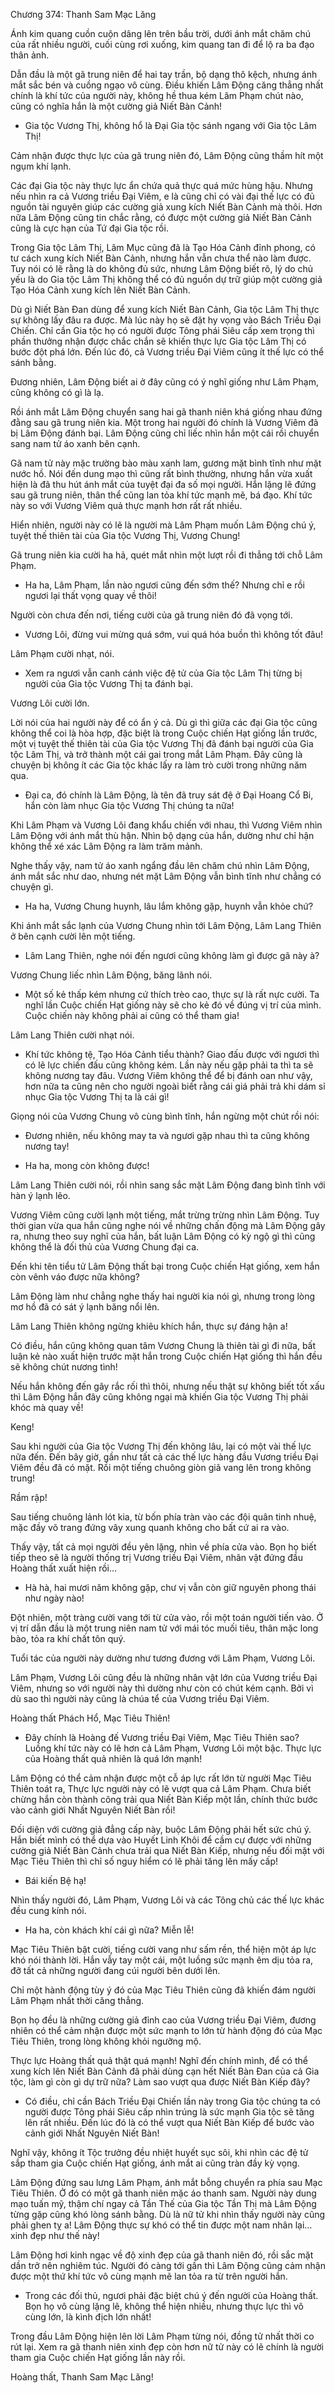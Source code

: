 




Chương 374: Thanh Sam Mạc Lăng


Ánh kim quang cuồn cuộn dâng lên trên bầu trời, dưới ánh mắt chăm chú của rất nhiều người, cuối cùng rơi xuống, kim quang tan đi để lộ ra ba đạo thân ảnh.

Dẫn đầu là một gã trung niên để hai tay trần, bộ dạng thô kệch, nhưng ánh mắt sắc bén và cuồng ngạo vô cùng. Điều khiến Lâm Động căng thẳng nhất chính là khí tức của người này, không hề thua kém Lâm Phạm chút nào, cũng có nghĩa hắn là một cường giả Niết Bàn Cảnh!

- Gia tộc Vương Thị, không hổ là Đại Gia tộc sánh ngang với Gia tộc Lâm Thị!

Cảm nhận được thực lực của gã trung niên đó, Lâm Động cũng thầm hít một ngụm khí lạnh.

Các đại Gia tộc này thực lực ẩn chứa quả thực quá mức hùng hậu. Nhưng nếu nhìn ra cả Vương triều Đại Viêm, e là cũng chỉ có vài đại thế lực có đủ nguồn tài nguyên giúp các cường giả xung kích Niết Bàn Cảnh mà thôi. Hơn nữa Lâm Động cũng tin chắc rằng, có được một cường giả Niết Bàn Cảnh cũng là cực hạn của Tứ đại Gia tộc rồi.

Trong Gia tộc Lâm Thị, Lâm Mục cũng đã là Tạo Hóa Cảnh đỉnh phong, có tư cách xung kích Niết Bàn Cảnh, nhưng hắn vẫn chưa thể nào làm được. Tuy nói có lẽ rằng là do không đủ sức, nhưng Lâm Động biết rõ, lý do chủ yếu là do Gia tộc Lâm Thị không thể có đủ nguồn dự trữ giúp một cường giả Tạo Hóa Cảnh xung kích lên Niết Bàn Cảnh.

Dù gì Niết Bàn Đan dùng để xung kích Niết Bàn Cảnh, Gia tộc Lâm Thị thực sự không lấy đâu ra được. Mà lúc này họ sẽ đặt hy vọng vào Bách Triều Đại Chiến. Chỉ cần Gia tộc họ có người được Tông phái Siêu cấp xem trọng thì phần thưởng nhận được chắc chắn sẽ khiến thực lực Gia tộc Lâm Thị có bước đột phá lớn. Đến lúc đó, cả Vương triều Đại Viêm cũng ít thế lực có thể sánh bằng.

Đương nhiên, Lâm Động biết ai ở đây cũng có ý nghĩ giống như Lâm Phạm, cũng không có gì là lạ.

Rồi ánh mắt Lâm Động chuyển sang hai gã thanh niên khá giống nhau đứng đằng sau gã trung niên kia. Một trong hai người đó chính là Vương Viêm đã bị Lâm Động đánh bại. Lâm Động cũng chỉ liếc nhìn hắn một cái rồi chuyển sang nam tử áo xanh bên cạnh.

Gã nam tử này mặc trường bào màu xanh lam, gương mặt bình tĩnh như mặt nước hồ. Nói đến dung mạo thì cũng rất bình thường, nhưng hắn vừa xuất hiện là đã thu hút ánh mắt của tuyệt đại đa số mọi người. Hắn lặng lẽ đứng sau gã trung niên, thân thể cũng lan tỏa khí tức mạnh mẽ, bá đạo. Khí tức này so với Vương Viêm quả thực mạnh hơn rất rất nhiều.

Hiển nhiên, người này có lẽ là người mà Lâm Phạm muốn Lâm Động chú ý, tuyệt thế thiên tài của Gia tộc Vương Thị, Vương Chung!

Gã trung niên kia cười ha hả, quét mắt nhìn một lượt rồi đi thẳng tới chỗ Lâm Phạm.

- Ha ha, Lâm Phạm, lần nào ngươi cũng đến sớm thế? Nhưng chỉ e rồi ngươi lại thất vọng quay về thôi!

Người còn chưa đến nơi, tiếng cười của gã trung niên đó đã vọng tới.

- Vương Lôi, đừng vui mừng quá sớm, vui quá hóa buồn thì không tốt đâu!

Lâm Phạm cười nhạt, nói.

- Xem ra ngươi vẫn canh cánh việc đệ tử của Gia tộc Lâm Thị từng bị người của Gia tộc Vương Thị ta đánh bại.

Vương Lôi cười lớn.

Lời nói của hai người này để có ẩn ý cả. Dù gì thì giữa các đại Gia tộc cũng không thể coi là hòa hợp, đặc biệt là trong Cuộc chiến Hạt giống lần trước, một vị tuyệt thế thiên tài của Gia tộc Vương Thị đã đánh bại người của Gia tộc Lâm Thị, và trở thành một cái gai trong mắt Lâm Phạm. Đây cũng là chuyện bị không ít các Gia tộc khác lấy ra làm trò cười trong những năm qua.

- Đại ca, đó chính là Lâm Động, là tên đã truy sát đệ ở Đại Hoang Cổ Bi, hắn còn làm nhục Gia tộc Vương Thị chúng ta nữa!

Khi Lâm Phạm và Vương Lôi đang khẩu chiến với nhau, thì Vương Viêm nhìn Lâm Động với ánh mắt thù hận. Nhìn bộ dạng của hắn, dường như chỉ hận không thể xé xác Lâm Động ra làm trăm mảnh.

Nghe thấy vậy, nam tử áo xanh ngẩng đầu lên chăm chú nhìn Lâm Động, ánh mắt sắc như dao, nhưng nét mặt Lâm Động vẫn bình tĩnh như chẳng có chuyện gì.

- Ha ha, Vương Chung huynh, lâu lắm không gặp, huynh vẫn khỏe chứ?

Khi ánh mắt sắc lạnh của Vương Chung nhìn tới Lâm Động, Lâm Lang Thiên ở bên cạnh cười lên một tiếng.

- Lâm Lang Thiên, nghe nói đến ngươi cũng không làm gì được gã này à?

Vương Chung liếc nhìn Lâm Động, băng lãnh nói.

- Một số kẻ thấp kém nhưng cứ thích trèo cao, thực sự là rất nực cười. Ta nghĩ lần Cuộc chiến Hạt giống này sẽ cho kẻ đó về đúng vị trí của mình. Cuộc chiến này không phải ai cũng có thể tham gia!

Lâm Lang Thiên cười nhạt nói.

- Khí tức không tệ, Tạo Hóa Cảnh tiểu thành? Giao đấu được với ngươi thì có lẽ lực chiến đấu cũng không kém. Lần này nếu gặp phải ta thì ta sẽ không nương tay đâu. Vương Viêm không thể để bị đánh oan như vậy, hơn nữa ta cũng nên cho người ngoài biết rằng cái giá phải trả khi dám sỉ nhục Gia tộc Vương Thị ta là cái gì!

Giọng nói của Vương Chung vô cùng bình tĩnh, hắn ngừng một chút rồi nói:

- Đương nhiên, nếu không may ta và ngươi gặp nhau thì ta cũng không nương tay!

- Ha ha, mong còn không được!

Lâm Lang Thiên cười nói, rồi nhìn sang sắc mặt Lâm Động đang bình tĩnh với hàn ý lạnh lẽo.

Vương Viêm cũng cười lạnh một tiếng, mắt trừng trừng nhìn Lâm Động. Tuy thời gian vừa qua hắn cũng nghe nói về những chấn động mà Lâm Động gây ra, nhưng theo suy nghĩ của hắn, bất luận Lâm Động có kỳ ngộ gì thì cũng không thể là đối thủ của Vương Chung đại ca.

Đến khi tên tiểu tử Lâm Động thất bại trong Cuộc chiến Hạt giống, xem hắn còn vênh váo được nữa không?

Lâm Động làm như chẳng nghe thấy hai người kia nói gì, nhưng trong lòng mơ hồ đã có sát ý lạnh băng nổi lên.

Lâm Lang Thiên không ngừng khiêu khích hắn, thực sự đáng hận a!

Có điều, hắn cũng không quan tâm Vương Chung là thiên tài gì đi nữa, bất luận kẻ nào xuất hiện trước mặt hắn trong Cuộc chiến Hạt giống thì hắn đều sẽ không chút nương tình!

Nếu hắn không đến gây rắc rối thì thôi, nhưng nếu thật sự không biết tốt xấu thì Lâm Động hắn đây cũng không ngại mà khiến Gia tộc Vương Thị phải khóc mà quay về!

Keng!

Sau khi người của Gia tộc Vương Thị đến không lâu, lại có một vài thế lực nữa đến. Đến bây giờ, gần như tất cả các thế lực hàng đầu Vương triều Đại Viêm đều đã có mặt. Rồi một tiếng chuông giòn giã vang lên trong không trung!

Rầm rập!

Sau tiếng chuông lảnh lót kia, từ bốn phía tràn vào các đội quân tinh nhuệ, mặc đầy võ trang đứng vây xung quanh không cho bất cứ ai ra vào.

Thấy vậy, tất cả mọi người đều yên lặng, nhìn về phía cửa vào. Bọn họ biết tiếp theo sẽ là người thống trị Vương triều Đại Viêm, nhân vật đứng đầu Hoàng thất xuất hiện rồi…

- Hà hà, hai mươi năm không gặp, chư vị vẫn còn giữ nguyên phong thái như ngày nào!

Đột nhiên, một tràng cười vang tới từ cửa vào, rồi một toán người tiến vào. Ở vị trí dẫn đầu là một trung niên nam tử với mái tóc muối tiêu, thân mặc long bào, tỏa ra khí chất tôn quý.

Tuổi tác của người này dường như tương đương với Lâm Phạm, Vương Lôi.

Lâm Phạm, Vương Lôi cũng đều là những nhân vật lớn của Vương triều Đại Viêm, nhưng so với người này thì dường như còn có chút kém cạnh. Bởi vì dù sao thì người này cũng là chúa tể của Vương triều Đại Viêm.

Hoàng thất Phách Hổ, Mạc Tiêu Thiên!

- Đây chính là Hoàng đế Vương triều Đại Viêm, Mạc Tiêu Thiên sao? Luồng khí tức này có lẽ hơn cả Lâm Phạm, Vương Lôi một bậc. Thực lực của Hoàng thất quả nhiên là quá lớn mạnh!

Lâm Động có thể cảm nhận được một cỗ áp lực rất lớn từ người Mạc Tiêu Thiên toát ra, Thực lực người này có lẽ vượt qua cả Lâm Phạm. Chưa biết chừng hắn còn thành công trải qua Niết Bàn Kiếp một lần, chính thức bước vào cảnh giới Nhất Nguyên Niết Bàn rồi!

Đối diện với cường giả đẳng cấp này, buộc Lâm Động phải hết sức chú ý. Hắn biết mình có thể dựa vào Huyết Linh Khôi để cầm cự được với những cường giả Niết Bàn Cảnh chưa trải qua Niết Bàn Kiếp, nhưng nếu đối mặt với Mạc Tiêu Thiên thì chỉ số nguy hiểm có lẽ phải tăng lên mấy cấp!

- Bái kiến Bệ hạ!

Nhìn thấy người đó, Lâm Phạm, Vương Lôi và các Tông chủ các thế lực khác đều cung kính nói.

- Ha ha, còn khách khí cái gì nữa? Miễn lễ!

Mạc Tiêu Thiên bật cười, tiếng cười vang như sấm rền, thể hiện một áp lực khó nói thành lời. Hắn vẫy tay một cái, một luồng sức mạnh êm dịu tỏa ra, đỡ tất cả những người đang cúi người bên dưới lên.

Chỉ một hành động tùy ý đó của Mạc Tiêu Thiên cũng đã khiến đám người Lâm Phạm nhất thời căng thẳng.

Bọn họ đều là những cường giả đỉnh cao của Vương triều Đại Viêm, đương nhiên có thể cảm nhận được một sức mạnh to lớn từ hành động đó của Mạc Tiêu Thiên, trong lòng không khỏi ngưỡng mộ.

Thực lực Hoàng thất quả thật quá mạnh! Nghĩ đến chính mình, để có thể xung kích lên Niết Bàn Cảnh đã phải dùng cạn hết Niết Bàn Đan của cả Gia tộc, làm gì còn gì dự trữ nữa? Làm sao vượt qua được Niết Bàn Kiếp đây?

- Có điều, chỉ cần Bách Triều Đại Chiến lần này trong Gia tộc chúng ta có người được Tông phái Siêu cấp nhìn trúng là sức mạnh Gia tộc sẽ tăng lên rất nhiều. Đến lúc đó là có thể vượt qua Niết Bàn Kiếp để bước vào cảnh giới Nhất Nguyên Niết Bàn!

Nghĩ vậy, không ít Tộc trưởng đều nhiệt huyết sục sôi, khi nhìn các đệ tử sắp tham gia Cuộc chiến Hạt giống, ánh mắt ai cũng tràn đầy kỳ vọng.

Lâm Động đứng sau lưng Lâm Phạm, ánh mắt bỗng chuyển ra phía sau Mạc Tiêu Thiên. Ở đó có một gã thanh niên mặc áo thanh sam. Người này dung mạo tuấn mỹ, thậm chí ngay cả Tần Thế của Gia tộc Tần Thị mà Lâm Động từng gặp cũng khó lòng sánh bằng. Dù là nữ tử khi nhìn thấy người này cũng phải ghen tỵ a! Lâm Động thực sự khó có thể tin được một nam nhân lại… xinh đẹp như thế này!

Lâm Động hơi kinh ngạc về độ xinh đẹp của gã thanh niên đó, rồi sắc mặt dần trở nên nghiêm túc. Người đó càng tới gần thì Lâm Động cũng cảm nhận được một thứ khí tức vô cùng mạnh mẽ lan tỏa ra từ trên người hắn.

- Trong các đối thủ, ngươi phải đặc biệt chú ý đến người của Hoàng thất. Bọn họ vô cùng lặng lẽ, không thể hiện nhiều, nhưng thực lực thì vô cùng lớn, là kình địch lớn nhất!

Trong đầu Lâm Động hiện lên lời Lâm Phạm từng nói, đồng tử nhất thời co rút lại. Xem ra gã thanh niên xinh đẹp còn hơn nữ tử này có lẽ chính là người tham gia Cuộc chiến Hạt giống lần này rồi.

Hoàng thất, Thanh Sam Mạc Lăng!




